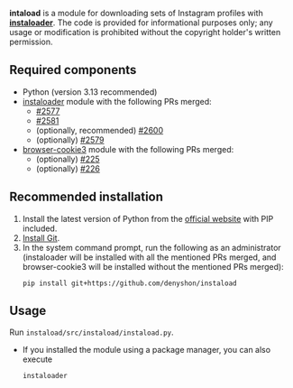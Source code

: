 **intaload** is a module for downloading sets of Instagram profiles with [**instaloader**](https://github.com/instaloader/instaloader). The code is provided for informational purposes only; any usage or modification is prohibited without the copyright holder's written permission.


## Required components
- Python (version 3.13 recommended)
- [instaloader](https://github.com/instaloader/instaloader) module with the following PRs merged:
   * [#2577](https://github.com/instaloader/instaloader/pull/2577)
   * [#2581](https://github.com/instaloader/instaloader/pull/2581)
   * (optionally, recommended) [#2600](https://github.com/instaloader/instaloader/pull/2600)
   * (optionally) [#2579](https://github.com/instaloader/instaloader/pull/2579)
- [browser-cookie3](https://github.com/borisbabic/browser_cookie3) module with the following PRs merged:
   * (optionally) [#225](https://github.com/borisbabic/browser_cookie3/pull/225)
   * (optionally) [#226](https://github.com/borisbabic/browser_cookie3/pull/226)


## Recommended installation
1. Install the latest version of Python from the [official website](https://www.python.org/downloads/) with PIP included.
2. [Install Git](https://github.com/git-guides/install-git).
3. In the system command prompt, run the following as an administrator (instaloader will be installed with all the mentioned PRs merged, and browser-cookie3 will be installed without the mentioned PRs merged):<br/>
   ```
   pip install git+https://github.com/denyshon/instaload
   ```


## Usage
Run `instaload/src/instaload/instaload.py`.
* If you installed the module using a package manager, you can also execute
  ```
  instaloader
  ```
